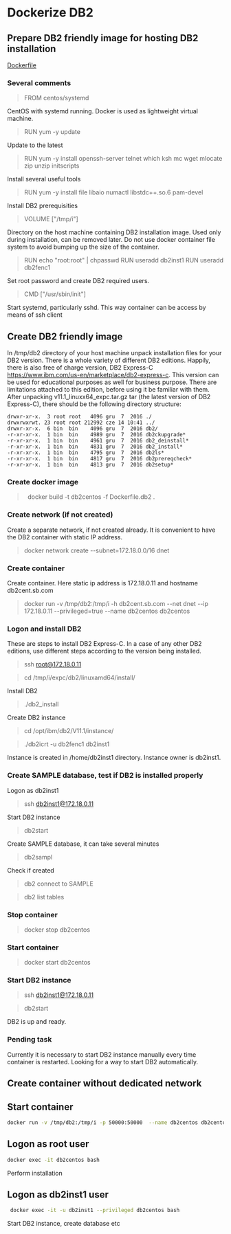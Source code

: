 # Dockerize DB2

## Prepare DB2 friendly image for hosting DB2 installation

[Dockerfile](Dockerfile.db2)

### Several comments

> FROM centos/systemd

CentOS with systemd running. Docker is used as lightweight virtual machine.
> RUN yum -y update

Update to the latest
> RUN yum -y install openssh-server telnet which ksh mc wget mlocate zip unzip initscripts

Install several useful tools
> RUN yum -y install file libaio numactl libstdc++.so.6 pam-devel

Install DB2 prerequisities
>  VOLUME ["/tmp/i"]

Directory on the host machine containing DB2 installation image. Used only during installation, can be removed later. Do not use docker container file system to avoid bumping up the size of the container.
>RUN echo "root:root" | chpasswd
>RUN useradd db2inst1
>RUN useradd db2fenc1

Set root password and create DB2 required users.
> CMD ["/usr/sbin/init"]

Start systemd, particularly sshd. This way container can be access by means of ssh client

## Create DB2 friendly image

In /tmp/db2 directory of your host machine unpack installation files for your DB2 version. There is a whole variety of different DB2 editions. Happily, there is also free of charge version, DB2 Express-C https://www.ibm.com/us-en/marketplace/db2-express-c. This version can be used for educational purposes as well for business purpose. There are limitations attached to this edition, before using it be familiar with them.
After unpacking v11.1_linuxx64_expc.tar.gz tar (the latest version of DB2 Express-C), there should be the following directory structure:
 
```
drwxr-xr-x.  3 root root   4096 gru  7  2016 ./
drwxrwxrwt. 23 root root 212992 cze 14 10:41 ../
drwxr-xr-x.  6 bin  bin    4096 gru  7  2016 db2/
-r-xr-xr-x.  1 bin  bin    4989 gru  7  2016 db2ckupgrade*
-r-xr-xr-x.  1 bin  bin    4961 gru  7  2016 db2_deinstall*
-r-xr-xr-x.  1 bin  bin    4831 gru  7  2016 db2_install*
-r-xr-xr-x.  1 bin  bin    4795 gru  7  2016 db2ls*
-r-xr-xr-x.  1 bin  bin    4817 gru  7  2016 db2prereqcheck*
-r-xr-xr-x.  1 bin  bin    4813 gru  7  2016 db2setup*
```
### Create docker image
>  docker build -t db2centos -f Dockerfile.db2 .
### Create network (if not created)
Create a separate network, if not created already. It is convenient to have the DB2 container with static IP address.
> docker network create --subnet=172.18.0.0/16 dnet

### Create container
Create container. Here static ip address is 172.18.0.11 and hostname db2cent.sb.com
>docker run -v /tmp/db2:/tmp/i  -h db2cent.sb.com --net dnet --ip 172.18.0.11 --privileged=true --name db2centos db2centos

### Logon and install DB2
These are steps to install DB2 Express-C. In a case of any other DB2 editions, use different steps according to the version being installed.
> ssh root@172.18.0.11

> cd /tmp/i/expc/db2/linuxamd64/install/

Install DB2
> ./db2_install

Create DB2 instance
> cd /opt/ibm/db2/V11.1/instance/

> ./db2icrt -u db2fenc1 db2inst1 

Instance is created in /home/db2inst1 directory. Instance owner is db2inst1.
### Create SAMPLE database, test if DB2 is installed properly
Logon as db2inst1
> ssh db2inst1@172.18.0.11

Start DB2 instance
> db2start

Create SAMPLE database, it can take several minutes
> db2sampl

Check if created
> db2 connect to SAMPLE

> db2 list tables

### Stop container

> docker stop db2centos

### Start container

> docker start db2centos

### Start DB2 instance
 > ssh db2inst1@172.18.0.11
 
 > db2start
 
 DB2 is up and ready.
 
### Pending task

Currently it is necessary to start DB2 instance manually every time container is restarted. Looking for a way to start DB2 automatically.

## Create container without dedicated network

## Start container
```bash
docker run -v /tmp/db2:/tmp/i -p 50000:50000  --name db2centos db2centos
```
## Logon as root user
```bash
docker exec -it db2centos bash
```
Perform installation
## Logon as db2inst1 user
```bash
 docker exec -it -u db2inst1 --privileged db2centos bash
```
Start DB2 instance, create database etc

